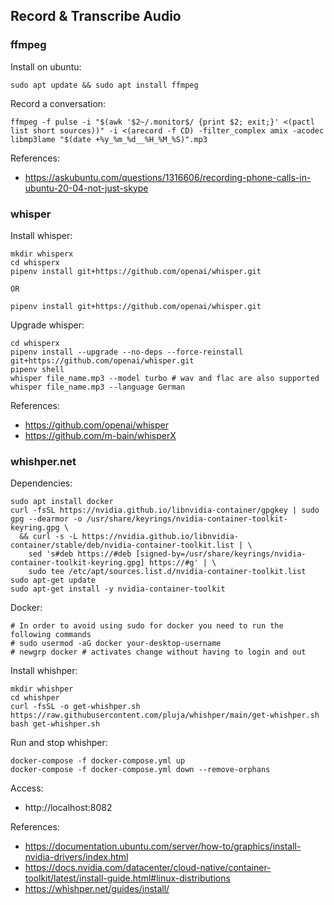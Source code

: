 ## Record & Transcribe Audio

### ffmpeg

Install on ubuntu:
```
sudo apt update && sudo apt install ffmpeg
```

Record a conversation:
```
ffmpeg -f pulse -i "$(awk '$2~/.monitor$/ {print $2; exit;}' <(pactl list short sources))" -i <(arecord -f CD) -filter_complex amix -acodec libmp3lame "$(date +%y_%m_%d__%H_%M_%S)".mp3
```

References:
- https://askubuntu.com/questions/1316606/recording-phone-calls-in-ubuntu-20-04-not-just-skype

### whisper

Install whisper:
```
mkdir whisperx
cd whisperx
pipenv install git+https://github.com/openai/whisper.git

OR

pipenv install git+https://github.com/openai/whisper.git
```

Upgrade whisper:
```
cd whisperx
pipenv install --upgrade --no-deps --force-reinstall git+https://github.com/openai/whisper.git
pipenv shell
whisper file_name.mp3 --model turbo # wav and flac are also supported
whisper file_name.mp3 --language German
```

References:
- https://github.com/openai/whisper
- https://github.com/m-bain/whisperX

### whishper.net

Dependencies:
```
sudo apt install docker
curl -fsSL https://nvidia.github.io/libnvidia-container/gpgkey | sudo gpg --dearmor -o /usr/share/keyrings/nvidia-container-toolkit-keyring.gpg \
  && curl -s -L https://nvidia.github.io/libnvidia-container/stable/deb/nvidia-container-toolkit.list | \
    sed 's#deb https://#deb [signed-by=/usr/share/keyrings/nvidia-container-toolkit-keyring.gpg] https://#g' | \
    sudo tee /etc/apt/sources.list.d/nvidia-container-toolkit.list
sudo apt-get update
sudo apt-get install -y nvidia-container-toolkit
```

Docker:
```
# In order to avoid using sudo for docker you need to run the following commands
# sudo usermod -aG docker your-desktop-username
# newgrp docker # activates change without having to login and out
```

Install whishper:
```
mkdir whishper
cd whishper
curl -fsSL -o get-whishper.sh https://raw.githubusercontent.com/pluja/whishper/main/get-whishper.sh
bash get-whishper.sh
```

Run and stop whishper:
```
docker-compose -f docker-compose.yml up
docker-compose -f docker-compose.yml down --remove-orphans
```

Access:
- http://localhost:8082

References:
- https://documentation.ubuntu.com/server/how-to/graphics/install-nvidia-drivers/index.html
- https://docs.nvidia.com/datacenter/cloud-native/container-toolkit/latest/install-guide.html#linux-distributions
- https://whishper.net/guides/install/
